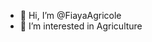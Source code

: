 - 👋 Hi, I’m @FiayaAgricole
- 👀 I’m interested in Agriculture

<!---
FiayaAgricole/FiayaAgricole is a ✨ special ✨ repository because its `README.md` (this file) appears on your GitHub profile.
You can click the Preview link to take a look at your changes.
--->
